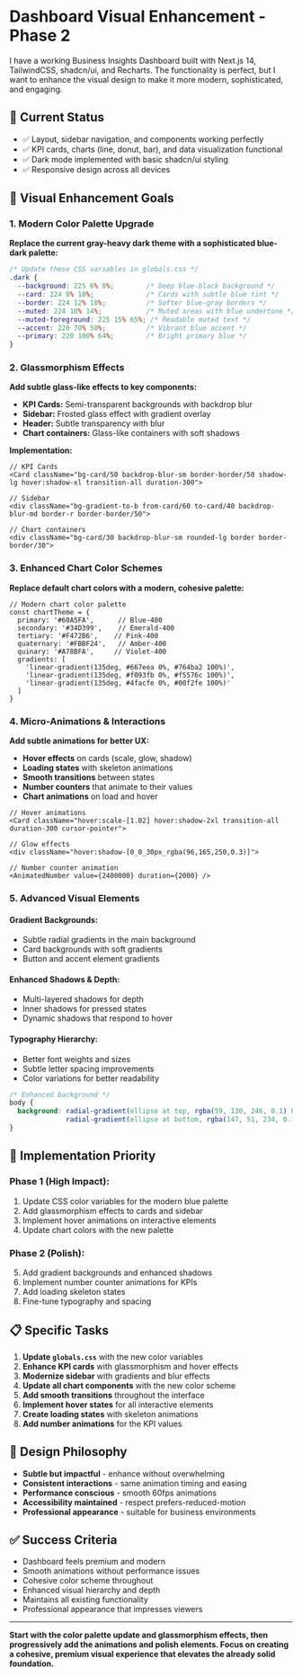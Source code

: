 # Dashboard Visual Enhancement - Phase 2

I have a working Business Insights Dashboard built with Next.js 14, TailwindCSS, shadcn/ui, and Recharts. The functionality is perfect, but I want to enhance the visual design to make it more modern, sophisticated, and engaging.

## 🎯 Current Status
- ✅ Layout, sidebar navigation, and components working perfectly
- ✅ KPI cards, charts (line, donut, bar), and data visualization functional
- ✅ Dark mode implemented with basic shadcn/ui styling
- ✅ Responsive design across all devices

## 🎨 Visual Enhancement Goals

### 1. **Modern Color Palette Upgrade**
**Replace the current gray-heavy dark theme with a sophisticated blue-dark palette:**

```css
/* Update these CSS variables in globals.css */
.dark {
  --background: 225 6% 8%;        /* Deep blue-black background */
  --card: 224 8% 10%;             /* Cards with subtle blue tint */
  --border: 224 12% 18%;          /* Softer blue-gray borders */
  --muted: 224 10% 14%;           /* Muted areas with blue undertone */
  --muted-foreground: 225 15% 65%; /* Readable muted text */
  --accent: 220 70% 50%;          /* Vibrant blue accent */
  --primary: 220 100% 64%;        /* Bright primary blue */
}
```

### 2. **Glassmorphism Effects**
**Add subtle glass-like effects to key components:**

- **KPI Cards:** Semi-transparent backgrounds with backdrop blur
- **Sidebar:** Frosted glass effect with gradient overlay
- **Header:** Subtle transparency with blur
- **Chart containers:** Glass-like containers with soft shadows

**Implementation:**
```tsx
// KPI Cards
<Card className="bg-card/50 backdrop-blur-sm border-border/50 shadow-lg hover:shadow-xl transition-all duration-300">

// Sidebar
<div className="bg-gradient-to-b from-card/60 to-card/40 backdrop-blur-md border-r border-border/50">

// Chart containers
<div className="bg-card/30 backdrop-blur-sm rounded-lg border border-border/30">
```

### 3. **Enhanced Chart Color Schemes**
**Replace default chart colors with a modern, cohesive palette:**

```tsx
// Modern chart color palette
const chartTheme = {
  primary: '#60A5FA',      // Blue-400
  secondary: '#34D399',    // Emerald-400  
  tertiary: '#F472B6',    // Pink-400
  quaternary: '#FBBF24',   // Amber-400
  quinary: '#A78BFA',     // Violet-400
  gradients: [
    'linear-gradient(135deg, #667eea 0%, #764ba2 100%)',
    'linear-gradient(135deg, #f093fb 0%, #f5576c 100%)',
    'linear-gradient(135deg, #4facfe 0%, #00f2fe 100%)'
  ]
}
```

### 4. **Micro-Animations & Interactions**
**Add subtle animations for better UX:**

- **Hover effects** on cards (scale, glow, shadow)
- **Loading states** with skeleton animations
- **Smooth transitions** between states
- **Number counters** that animate to their values
- **Chart animations** on load and hover

```tsx
// Hover animations
<Card className="hover:scale-[1.02] hover:shadow-2xl transition-all duration-300 cursor-pointer">

// Glow effects
<div className="hover:shadow-[0_0_30px_rgba(96,165,250,0.3)]">

// Number counter animation
<AnimatedNumber value={2400000} duration={2000} />
```

### 5. **Advanced Visual Elements**

#### **Gradient Backgrounds:**
- Subtle radial gradients in the main background
- Card backgrounds with soft gradients
- Button and accent element gradients

#### **Enhanced Shadows & Depth:**
- Multi-layered shadows for depth
- Inner shadows for pressed states
- Dynamic shadows that respond to hover

#### **Typography Hierarchy:**
- Better font weights and sizes
- Subtle letter spacing improvements
- Color variations for better readability

```css
/* Enhanced background */
body {
  background: radial-gradient(ellipse at top, rgba(59, 130, 246, 0.1) 0%, transparent 50%),
              radial-gradient(ellipse at bottom, rgba(147, 51, 234, 0.1) 0%, transparent 50%);
}
```

## 🎯 Implementation Priority

### **Phase 1 (High Impact):**
1. Update CSS color variables for the modern blue palette
2. Add glassmorphism effects to cards and sidebar
3. Implement hover animations on interactive elements
4. Update chart colors with the new palette

### **Phase 2 (Polish):**
5. Add gradient backgrounds and enhanced shadows
6. Implement number counter animations for KPIs
7. Add loading skeleton states
8. Fine-tune typography and spacing

## 📋 Specific Tasks

1. **Update `globals.css`** with the new color variables
2. **Enhance KPI cards** with glassmorphism and hover effects
3. **Modernize sidebar** with gradients and blur effects
4. **Update all chart components** with the new color scheme
5. **Add smooth transitions** throughout the interface
6. **Implement hover states** for all interactive elements
7. **Create loading states** with skeleton animations
8. **Add number animations** for the KPI values

## 🎨 Design Philosophy
- **Subtle but impactful** - enhance without overwhelming
- **Consistent interactions** - same animation timing and easing
- **Performance conscious** - smooth 60fps animations
- **Accessibility maintained** - respect prefers-reduced-motion
- **Professional appearance** - suitable for business environments

## ✅ Success Criteria
- Dashboard feels premium and modern
- Smooth animations without performance issues
- Cohesive color scheme throughout
- Enhanced visual hierarchy and depth
- Maintains all existing functionality
- Professional appearance that impresses viewers

---

**Start with the color palette update and glassmorphism effects, then progressively add the animations and polish elements. Focus on creating a cohesive, premium visual experience that elevates the already solid foundation.**
